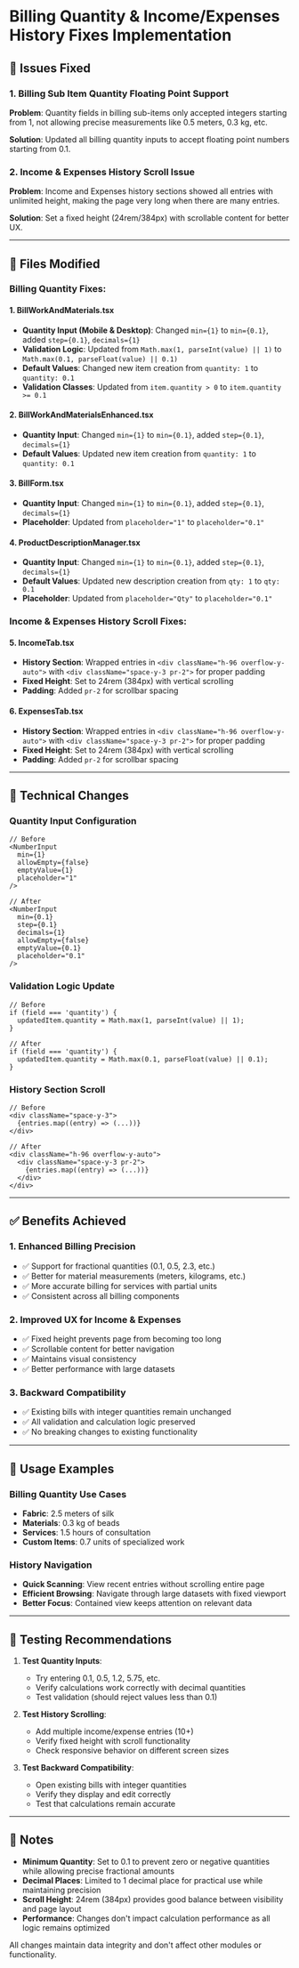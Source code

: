 # Billing Quantity & Income/Expenses History Fixes Implementation

## 🎯 Issues Fixed

### 1. **Billing Sub Item Quantity Floating Point Support**
**Problem**: Quantity fields in billing sub-items only accepted integers starting from 1, not allowing precise measurements like 0.5 meters, 0.3 kg, etc.

**Solution**: Updated all billing quantity inputs to accept floating point numbers starting from 0.1.

### 2. **Income & Expenses History Scroll Issue**
**Problem**: Income and Expenses history sections showed all entries with unlimited height, making the page very long when there are many entries.

**Solution**: Set a fixed height (24rem/384px) with scrollable content for better UX.

---

## 📁 Files Modified

### **Billing Quantity Fixes:**

#### 1. **BillWorkAndMaterials.tsx**
- **Quantity Input (Mobile & Desktop)**: Changed `min={1}` to `min={0.1}`, added `step={0.1}`, `decimals={1}`
- **Validation Logic**: Updated from `Math.max(1, parseInt(value) || 1)` to `Math.max(0.1, parseFloat(value) || 0.1)`
- **Default Values**: Changed new item creation from `quantity: 1` to `quantity: 0.1`
- **Validation Classes**: Updated from `item.quantity > 0` to `item.quantity >= 0.1`

#### 2. **BillWorkAndMaterialsEnhanced.tsx**
- **Quantity Input**: Changed `min={1}` to `min={0.1}`, added `step={0.1}`, `decimals={1}`
- **Default Values**: Updated new item creation from `quantity: 1` to `quantity: 0.1`

#### 3. **BillForm.tsx**
- **Quantity Input**: Changed `min={1}` to `min={0.1}`, added `step={0.1}`, `decimals={1}`
- **Placeholder**: Updated from `placeholder="1"` to `placeholder="0.1"`

#### 4. **ProductDescriptionManager.tsx**
- **Quantity Input**: Changed `min={1}` to `min={0.1}`, added `step={0.1}`, `decimals={1}`
- **Default Values**: Updated new description creation from `qty: 1` to `qty: 0.1`
- **Placeholder**: Updated from `placeholder="Qty"` to `placeholder="0.1"`

### **Income & Expenses History Scroll Fixes:**

#### 5. **IncomeTab.tsx**
- **History Section**: Wrapped entries in `<div className="h-96 overflow-y-auto">` with `<div className="space-y-3 pr-2">` for proper padding
- **Fixed Height**: Set to 24rem (384px) with vertical scrolling
- **Padding**: Added `pr-2` for scrollbar spacing

#### 6. **ExpensesTab.tsx**
- **History Section**: Wrapped entries in `<div className="h-96 overflow-y-auto">` with `<div className="space-y-3 pr-2">` for proper padding
- **Fixed Height**: Set to 24rem (384px) with vertical scrolling
- **Padding**: Added `pr-2` for scrollbar spacing

---

## 🔧 Technical Changes

### **Quantity Input Configuration**
```tsx
// Before
<NumberInput
  min={1}
  allowEmpty={false}
  emptyValue={1}
  placeholder="1"
/>

// After
<NumberInput
  min={0.1}
  step={0.1}
  decimals={1}
  allowEmpty={false}
  emptyValue={0.1}
  placeholder="0.1"
/>
```

### **Validation Logic Update**
```tsx
// Before
if (field === 'quantity') {
  updatedItem.quantity = Math.max(1, parseInt(value) || 1);
}

// After
if (field === 'quantity') {
  updatedItem.quantity = Math.max(0.1, parseFloat(value) || 0.1);
}
```

### **History Section Scroll**
```tsx
// Before
<div className="space-y-3">
  {entries.map((entry) => (...))}
</div>

// After
<div className="h-96 overflow-y-auto">
  <div className="space-y-3 pr-2">
    {entries.map((entry) => (...))}
  </div>
</div>
```

---

## ✅ Benefits Achieved

### **1. Enhanced Billing Precision**
- ✅ Support for fractional quantities (0.1, 0.5, 2.3, etc.)
- ✅ Better for material measurements (meters, kilograms, etc.)
- ✅ More accurate billing for services with partial units
- ✅ Consistent across all billing components

### **2. Improved UX for Income & Expenses**
- ✅ Fixed height prevents page from becoming too long
- ✅ Scrollable content for better navigation
- ✅ Maintains visual consistency
- ✅ Better performance with large datasets

### **3. Backward Compatibility**
- ✅ Existing bills with integer quantities remain unchanged
- ✅ All validation and calculation logic preserved
- ✅ No breaking changes to existing functionality

---

## 🎯 Usage Examples

### **Billing Quantity Use Cases**
- **Fabric**: 2.5 meters of silk
- **Materials**: 0.3 kg of beads
- **Services**: 1.5 hours of consultation
- **Custom Items**: 0.7 units of specialized work

### **History Navigation**
- **Quick Scanning**: View recent entries without scrolling entire page
- **Efficient Browsing**: Navigate through large datasets with fixed viewport
- **Better Focus**: Contained view keeps attention on relevant data

---

## 🔄 Testing Recommendations

1. **Test Quantity Inputs**: 
   - Try entering 0.1, 0.5, 1.2, 5.75, etc.
   - Verify calculations work correctly with decimal quantities
   - Test validation (should reject values less than 0.1)

2. **Test History Scrolling**:
   - Add multiple income/expense entries (10+)
   - Verify fixed height with scroll functionality
   - Check responsive behavior on different screen sizes

3. **Test Backward Compatibility**:
   - Open existing bills with integer quantities
   - Verify they display and edit correctly
   - Test that calculations remain accurate

---

## 📝 Notes

- **Minimum Quantity**: Set to 0.1 to prevent zero or negative quantities while allowing precise fractional amounts
- **Decimal Places**: Limited to 1 decimal place for practical use while maintaining precision
- **Scroll Height**: 24rem (384px) provides good balance between visibility and page layout
- **Performance**: Changes don't impact calculation performance as all logic remains optimized

All changes maintain data integrity and don't affect other modules or functionality.
